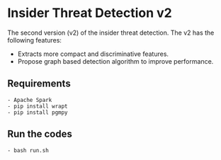 # Insider Threat Detection v2

The second version (v2) of the insider threat detection. The v2 has the following features:
  - Extracts more compact and discriminative features.
  - Propose graph based detection algorithm to improve performance.

## Requirements
    - Apache Spark
    - pip install wrapt
    - pip install pgmpy
## Run the codes
    - bash run.sh
